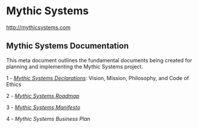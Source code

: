 # Mythic Systems

http://mythicsystems.com


## Mythic Systems Documentation

This meta document outlines the fundamental documents being created for planning and implementing the Mythic Systems project.


1 - [*Mythic Systems Declarations*](Declarations.md): Vision, Mission, Philosophy, and Code of Ethics

2 - [*Mythic Systems Roadmap*](Roadmap.md)

3 - [*Mythic Systems Manifesto*](Manifesto.md)

4 - *Mythic Systems Business Plan*
